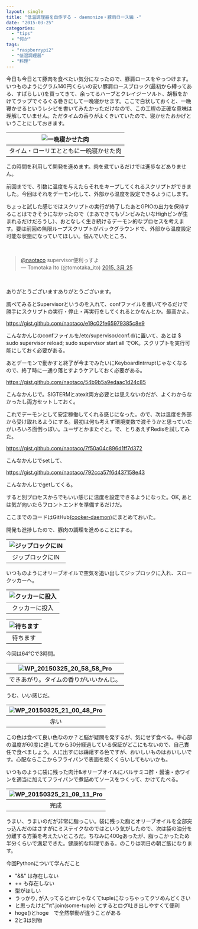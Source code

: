 ```yaml
---
layout: single
title: "低温調理器を自作する - daemonize・豚肩ロース編 -"
date: "2015-03-25"
categories: 
  - "tips"
  - "何か"
tags: 
  - "raspberrypi2"
  - "低温調理器"
  - "料理"
---
```


今日も今日とて豚肉を食べたい気分になったので、豚肩ロースをやっつけます。いつものようにグラム140円くらいの安い豚肩ロースブロック(最初から縛ってある、すばらしい)を買ってきて、余ってるハーブとクレイジーソルト、胡椒をかけてラップでぐるぐる巻きにして一晩寝かせます。ここで白状しておくと、一晩寝かせるというレシピを書いてみたかっただけなので、この工程の正確な意味は理解していません。ただタイムの香りがよくきいていたので、寝かせたおかげということにしておきます。

| ![一晩寝かせた肉](https://blog.naotaco.com/assets/images/posts/2015/03/WP_20150325_18_09_47_Pro-400x300.jpg) |
|:--:|
|  タイム・ローリエとともに一晩寝かせた肉 |

この時間を利用して開発を進めます。肉を煮ているだけでは進歩などありません。

前回までで、引数に温度を与えたらそれをキープしてくれるスクリプトができました。今回はそれをデーモン化して、外部から温度を設定できるようにします。

ちょっと試した感じではスクリプトの実行が終了したあとGPIOの出力を保持することはできそうになかったので（まあできてもゾンビみたいなHighピンが生まれるだけだろうし）、おとなしく生き続けるデーモン的なプロセスを考えます。要は前回の無限ループスクリプトがバックグラウンドで、外部から温度設定可能な状態になっていてほしい。悩んでいたところ、

 

<blockquote class="twitter-tweet" lang="ja"><a href="https://twitter.com/naotaco">@naotaco</a> supervisor便利っすよ<div></div>— Tomotaka Ito (@tomotaka_ito) <a href="https://twitter.com/tomotaka_ito/status/580650885006639104">2015, 3月 25</a></blockquote>
<script src="//platform.twitter.com/widgets.js" async charset="utf-8"></script>

 

ありがとうございますありがとうございます。

調べてみるとSupervisorというのを入れて、confファイルを書いてやるだけで勝手にスクリプトの実行・停止・再実行をしてくれるとかなんとか。最高かよ。

https://gist.github.com/naotaco/e19c02fe65979385c8e9

こんなかんじのconfファイルを/etc/supervisor/conf.d/に置いて、あとは $ sudo supervisor reload; sudo supervisor start all でOK。スクリプトを実行可能にしておく必要がある。

あとデーモンで動かすと終了が今までみたいにKeyboardIntrruptじゃなくなるので、終了時に一通り落とすようケアしておく必要がある。

https://gist.github.com/naotaco/54b9b5a9edaac1d24c85

こんなかんじで。SIGTERMとatexit両方必要とは思えないのだが、よくわからなかったし両方セットしておく。

これでデーモンとして安定稼働してくれる感じになった。ので、次は温度を外部から受け取れるようにする。最初は何も考えず環境変数で渡そうかと思っていたがいろいろ面倒っぽい。ユーザとかまたぐと。で、とりあえずRedisを試してみた。

https://gist.github.com/naotaco/7f50a04c896d1ff7d372

こんなかんじでsetして、

https://gist.github.com/naotaco/792cca57f6d437158e43

こんなかんじでgetしてくる。

すると別プロセスからでもいい感じに温度を設定できるようになった。OK, あとは気が向いたらフロントエンドを準備するだけだ。

ここまでのコードはGitHub[(cooker-daemon)](https://github.com/naotaco/cooker-daemon)にまとめておいた。

開発も進捗したので、豚肉の調理を進めることにする。

| ![ジップロックにIN](https://blog.naotaco.com/assets/images/posts/2015/03/WP_20150325_18_13_22_Pro-400x300.jpg) |
|:--:|
|  ジップロックにIN |

いつものようにオリーブオイルで空気を追い出してジップロックに入れ、スロークッカーへ。

| ![クッカーに投入](https://blog.naotaco.com/assets/images/posts/2015/03/WP_20150325_18_15_34_Pro-400x300.jpg) |
|:--:|
|  クッカーに投入 |

| ![待ちます](https://blog.naotaco.com/assets/images/posts/2015/03/WP_20150325_18_15_28_Pro-400x300.jpg) |
|:--:|
|  待ちます |

今回は64℃で3時間。

| ![WP_20150325_20_58_58_Pro](https://blog.naotaco.com/assets/images/posts/2015/03/WP_20150325_20_58_58_Pro-400x288.jpg) |
|:--:|
|  できあがり。タイムの香りがいいかんじ。 |

うむ、いい感じだ。

| ![WP_20150325_21_00_48_Pro](https://blog.naotaco.com/assets/images/posts/2015/03/WP_20150325_21_00_48_Pro-400x257.jpg) |
|:--:|
|  赤い |

この色は食べて良い色なのか？と脳が疑問を発するが、気にせず食べる。中心部の温度が60度に達してから30分経過している保証がどこにもないので、自己責任で食べましょう。人に出すには躊躇する色ですが、おいしいものはおいしいです。心配ならここからフライパンで表面を焼くくらいしてもいいかも。

いつものように袋に残った肉汁&オリーブオイルにバルサミコ酢・醤油・赤ワインを適当に加えてフライパンで煮詰めてソースをつくって、かけてたべる。

| ![WP_20150325_21_09_11_Pro](https://blog.naotaco.com/assets/images/posts/2015/03/WP_20150325_21_09_11_Pro-400x300.jpg) |
|:--:|
|  完成 |

うまい、うまいのだが非常に脂っこい。袋に残った脂とオリーブオイルを全部突っ込んだのはさすがにミステイクなのではという気がしたので、次は袋の油分を分離する方策を考えたいところだ。ちなみに400gあったが、脂っこかったため半分くらいで満足できた。健康的な料理である。のこりは明日の朝ご飯になります。

今回Pythonについて学んだこと

- "&&" は存在しない
- ++ も存在しない
- 型がほしい
- うっかり, が入ってるとstrじゃなくてtupleになっちゃってクソめんどくさい
- と思ったけど"\\t".join(some-tuple) とするとログ吐き出しやすくて便利
- hoge()とhoge　で全然挙動が違うことがある
- 2と3は別物
